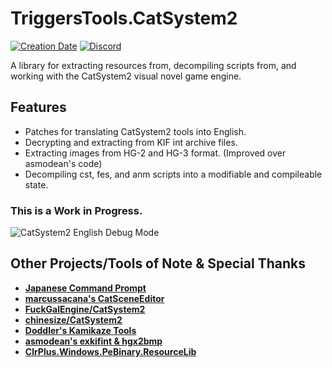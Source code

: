 # TriggersTools.CatSystem2

[![Creation Date](https://img.shields.io/badge/created-february%202019-A642FF.svg?style=flat)](https://github.com/trigger-death/TriggersTools.CatSystem2/commit/b5a6288423842d3289f9770d0294d01b105348be)
[![Discord](https://img.shields.io/discord/436949335947870238.svg?style=flat&logo=discord&label=chat&colorB=7389DC&link=https://discord.gg/vB7jUbY)](https://discord.gg/vB7jUbY)

A library for extracting resources from, decompiling scripts from, and working with the CatSystem2 visual novel game engine.

## Features

* Patches for translating CatSystem2 tools into English.
* Decrypting and extracting from KIF int archive files.
* Extracting images from HG-2 and HG-3 format. (Improved over asmodean's code)
* Decompiling cst, fes, and anm scripts into a modifiable and compileable state.

### This is a Work in Progress.

![CatSystem2 English Debug Mode](https://i.imgur.com/r8g2vqJ.png)

## Other Projects/Tools of Note & Special Thanks

* **[Japanese Command Prompt](https://github.com/trigger-death/jpcmd)**
* **[marcussacana's CatSceneEditor](https://github.com/marcussacana/CatSceneEditor)**
* **[FuckGalEngine/CatSystem2](https://github.com/Inori/FuckGalEngine/tree/master/CatSystem2)**
* **[chinesize/CatSystem2](https://github.com/regomne/chinesize/tree/master/CatSystem2)**
* **[Doddler's Kamikaze Tools](http://www.doddlercon.com/main/?p=120)**
* **[asmodean's exkifint & hgx2bmp](http://asmodean.reverse.net/pages/exkifint.html)**
* **[ClrPlus.Windows.PeBinary.ResourceLib](https://github.com/perpetual-motion/clrplus/tree/master/Windows.PeBinary/ResourceLib)**

